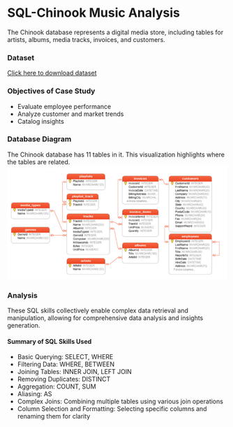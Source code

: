 # SQL-Chinook Music Analysis
The Chinook database represents a digital media store, including tables for artists, albums, media tracks, invoices, and customers.

### Dataset 
[Click here to download dataset](https://cdn.fs.teachablecdn.com/dRmwOLQsS22FVFbXfh3x)

### Objectives of Case Study
- Evaluate employee performance
- Analyze customer and market trends
- Catalog insights

### Database Diagram
The Chinook database has 11 tables in it. This visualization highlights where the tables are related. 
![chinook diagram](https://github.com/julielsa/SQL-chinook-music-data-analysis/blob/main/chinook%20diagram.png)

### Analysis

These SQL skills collectively enable complex data retrieval and manipulation, allowing for comprehensive data analysis and insights generation.

#### Summary of SQL Skills Used
- Basic Querying: SELECT, WHERE
- Filtering Data: WHERE, BETWEEN
- Joining Tables: INNER JOIN, LEFT JOIN
- Removing Duplicates: DISTINCT
- Aggregation: COUNT, SUM
- Aliasing: AS
- Complex Joins: Combining multiple tables using various join operations
- Column Selection and Formatting: Selecting specific columns and renaming them for clarity


